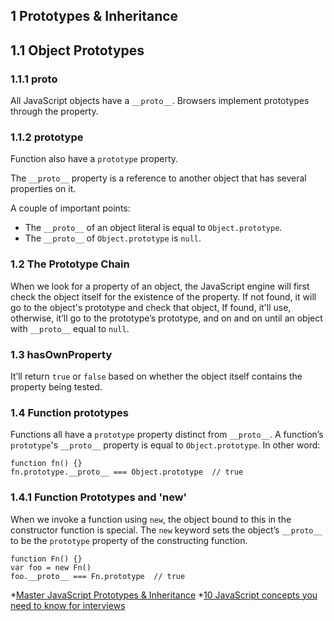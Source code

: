 ## 1 Prototypes & Inheritance

## 1.1 Object Prototypes

### 1.1.1 __proto__

All JavaScript objects have a `__proto__`. Browsers implement prototypes through the property.

### 1.1.2 prototype

Function also have a `prototype` property.

The `__proto__` property is a reference to another object that has several properties on it.

A couple of important points:
- The `__proto__` of an object literal is equal to `Object.prototype`.
- The `__proto__` of `Object.prototype` is `null`.

### 1.2 The Prototype Chain

When we look for a property of an object, the JavaScript engine will first check the object itself for the existence of the property. If not found, it will go to the object's prototype and check that object, If found, it'll use, otherwise, it’ll go to the prototype’s prototype, and on and on until an object with `__proto__` equal to `null`.

### 1.3 hasOwnProperty

It’ll return `true` or `false` based on whether the object itself contains the property being tested.

### 1.4 Function prototypes

Functions all have a `prototype` property distinct from `__proto__`. A function’s `prototype`'s `__proto__` property is equal to `Object.prototype`. In other word:

```
function fn() {}
fn.prototype.__proto__ === Object.prototype  // true
```

### 1.4.1 Function Prototypes and 'new'

When we invoke a function using `new`, the object bound to this in the constructor function is special. The `new` keyword sets the object’s `__proto__` to be the `prototype` property of the constructing function.

```
function Fn() {}
var foo = new Fn()
foo.__proto__ === Fn.prototype  // true
```


*[Master JavaScript Prototypes & Inheritance](https://codeburst.io/master-javascript-prototypes-inheritance-d0a9a5a75c4e)
*[10 JavaScript concepts you need to know for interviews](https://dev.to/arnavaggarwal/10-javascript-concepts-you-need-to-know-for-interviews)

